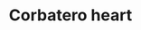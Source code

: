 ---
title: Corbatero heart
date: 
draft: false

# descripcion
description : Corbatero en plata 925 regulable. Chequeá las medidas de la gargantilla y largo de la cadena colgante.

materials: Plata 925

color: 

dimensions: Largo gargantilla 29cm regulable a 41cm. Largo cadena con dije 21cm

code: 04-17-0851

type: "Colgantes"

categories: []

price: $5.390,00

price_eftvo: $4.580,00

# Images
# first image will be shown in the product page
images:
  # - image: "images/path_to_image"
  # La ubicacion de las imagenes es imagenes/Colgantes/Colgantes.Gargantillas/04-17-0851-corbatero-heart
  - image: "./images/colgantes/gargantillas/04-17-0851-corbatero-heart_a.jpg"
  - image: "./images/colgantes/gargantillas/04-17-0851-corbatero-heart_b.jpg"
---